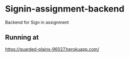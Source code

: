 # Signin-assignment-backend
Backend for Sign in assignment
## Running at
https://guarded-plains-96027.herokuapp.com/
